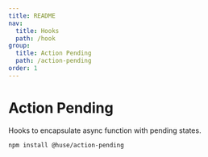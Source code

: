 ```yaml
---
title: README
nav:
  title: Hooks
  path: /hook
group:
  title: Action Pending
  path: /action-pending
order: 1
---
```


# Action Pending

Hooks to encapsulate async function with pending states.

```shell
npm install @huse/action-pending
```